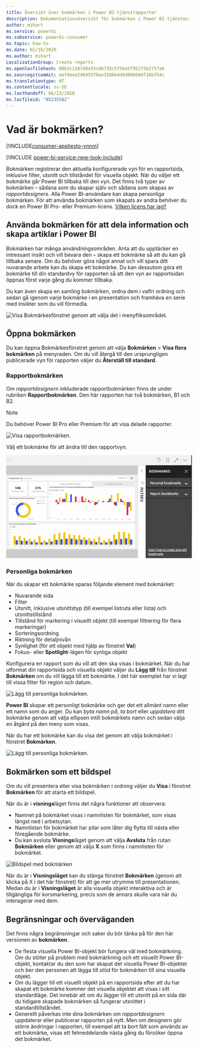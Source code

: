 ```yaml
---
title: Översikt över bokmärken i Power BI-tjänstrapporter
description: Dokumentationsöversikt för bokmärken i Power BI-tjänsten.
author: mihart
ms.service: powerbi
ms.subservice: powerbi-consumer
ms.topic: how-to
ms.date: 02/18/2020
ms.author: mihart
LocalizationGroup: Create reports
ms.openlocfilehash: 08b3c1287d8435c06735c5756e5f95275b2757a6
ms.sourcegitcommit: eef4eee24695570ae3186b4d8d99660df16bf54c
ms.translationtype: HT
ms.contentlocale: sv-SE
ms.lasthandoff: 06/23/2020
ms.locfileid: "85235582"
---
```

# <a name="what-are-bookmarks"></a>Vad är bokmärken?

[!INCLUDE[consumer-appliesto-ynnm](../includes/consumer-appliesto-ynnm.md)]

[!INCLUDE [power-bi-service-new-look-include](../includes/power-bi-service-new-look-include.md)]

Bokmärken registrerar den aktuella konfigurerade vyn för en rapportsida, inklusive filter, utsnitt och tillståndet för visuella objekt. När du väljer ett bokmärke går Power BI tillbaka till den vyn. Det finns två typer av bokmärken – sådana som du skapar själv och sådana som skapas av *rapportdesigners*. Alla Power BI-användare kan skapa personliga bokmärken. För att använda bokmärken som skapats av andra behöver du dock en Power BI Pro- eller Premium-licens. [Vilken licens har jag?](end-user-license.md)

## <a name="use-bookmarks-to-share-insights-and-build-stories-in-power-bi"></a>Använda bokmärken för att dela information och skapa artiklar i Power BI 
Bokmärken har många användningsområden. Anta att du upptäcker en intressant insikt och vill bevara den – skapa ett bokmärke så att du kan gå tillbaka senare. Om du behöver göra något annat och vill spara ditt nuvarande arbete kan du skapa ett bokmärke. Du kan dessutom göra ett bokmärke till din standardvy för rapporten så att den vyn av rapportsidan öppnas först varje gång du kommer tillbaka. 

Du kan även skapa en samling bokmärken, ordna dem i valfri ordning och sedan gå igenom varje bokmärke i en presentation och framhäva en serie med insikter som du vill förmedla.  

![Visa Bokmärkesfönstret genom att välja det i menyfliksområdet.](media/end-user-bookmarks/power-bi-select-bookmark.png)

## <a name="open-bookmarks"></a>Öppna bokmärken
Du kan öppna Bokmärkesfönstret genom att välja **Bokmärken** > **Visa flera bokmärken** på menyraden. Om du vill återgå till den ursprungligen publicerade vyn för rapporten väljer du **Återställ till standard**.

### <a name="report-bookmarks"></a>Rapportbokmärken
Om *rapportdesignern* inkluderade rapportbokmärken finns de under rubriken **Rapportbokmärken**. Den här rapporten har två bokmärken, B1 och B2. 

> [!NOTE]
> Du behöver Power BI Pro eller Premium för att visa delade rapporter. 

![Visa rapportbokmärken.](media/end-user-bookmarks/power-bi-report.png)

Välj ett bokmärke för att ändra till den rapportvyn. 

![Video som visar rapportbokmärken som väljs.](media/end-user-bookmarks/power-bi-bookmarks.gif)

### <a name="personal-bookmarks"></a>Personliga bokmärken

När du skapar ett bokmärke sparas följande element med bokmärket:

* Nuvarande sida
* Filter
* Utsnitt, inklusive utsnittstyp (till exempel listruta eller lista) och utsnittstillstånd
* Tillstånd för markering i visuellt objekt (till exempel filtrering för flera markeringar)
* Sorteringsordning
* Riktning för detaljnivån
* Synlighet (för ett objekt med hjälp av fönstret **Val**)
* Fokus- eller **Spotlight**-lägen för synliga objekt

Konfigurera en rapport som du vill att den ska visas i bokmärket. När du har utformat din rapportsida och visuella objekt väljer du **Lägg till** från fönstret **Bokmärken** om du vill lägga till ett bokmärke. I det här exemplet har vi lagt till vissa filter för region och datum. 

![Lägg till personliga bokmärken.](media/end-user-bookmarks/power-bi-bookmark-personal.png)

**Power BI** skapar ett personligt bokmärke och ger det ett allmänt namn eller ett namn som du anger. Du kan *byta namn på*, *ta bort* eller *uppdatera* ditt bokmärke genom att välja ellipsen intill bokmärkets namn och sedan välja en åtgärd på den meny som visas.

När du har ett bokmärke kan du visa det genom att välja bokmärket i fönstret **Bokmärken**. 

![Lägg till personliga bokmärken.](media/end-user-bookmarks/power-bi-bookmark-west.png)


<!--
## Arranging bookmarks
As you create bookmarks, you might find that the order in which you create them isn't necessarily the same order you'd like to present them to your audience. No problem, you can easily rearrange the order of bookmarks.

In the **Bookmarks** pane, simply drag-and-drop bookmarks to change their order, as shown in the following image. The yellow bar between bookmarks designates where the dragged bookmark will be placed.

![Change bookmark order by drag-and-drop](media/desktop-bookmarks/bookmarks_06.png)

The order of your bookmarks can become important when you use the **View** feature of bookmarks, as described in the next section. 

-->

## <a name="bookmarks-as-a-slide-show"></a>Bokmärken som ett bildspel
Om du vill presentera eller visa bokmärken i ordning väljer du **Visa** i fönstret **Bokmärken** för att starta ett bildspel.

När du är i **visnings**läget finns det några funktioner att observera:

- Namnet på bokmärket visas i namnlisten för bokmärket, som visas längst ned i arbetsytan.
- Namnlistan för bokmärket har pilar som låter dig flytta till nästa eller föregående bokmärke.
- Du kan avsluta **Visnings**läget genom att välja **Avsluta** från rutan **Bokmärken** eller genom att välja **X** som finns i namnlisten för bokmärket.

![Bildspel med bokmärken](media/end-user-bookmarks/power-bi-slideshow.png)

När du är i **Visningsläget** kan du stänga fönstret **Bokmärken** (genom att klicka på X i det här fönstret) för att ge mer utrymme till presentationen. Medan du är i **Visningsläget** är alla visuella objekt interaktiva och är tillgängliga för korsmarkering, precis som de annars skulle vara när du interagerar med dem. 

<!--
## Visibility - using the Selection pane
With the release of bookmarks, the new **Selection** pane is also introduced. The **Selection** pane provides a list of all objects on the current page and allows you to select the object and specify whether a given object is visible. 

![Enable the Selection pane](media/desktop-bookmarks/bookmarks_08.png)

You can select an object using the **Selection** pane. Also, you can toggle whether the object is currently visible by clicking the eye icon to the right of the visual. 

![Selection pane](media/desktop-bookmarks/bookmarks_09.png)

When a bookmark is added, the visible status of each object is also saved based on its setting in the **Selection** pane. 

It's important to note that **slicers** continue to filter a report page, regardless of whether they are visible. As such, you can create many different bookmarks, with different slicer settings, and make a single report page appear very different (and highlight different insights) in various bookmarks.


## Bookmarks for shapes and images
You can also link shapes and images to bookmarks. With this feature, when you click on an object, it will show the bookmark associated with that object. This can be especially useful when working with buttons; you can learn more by reading the article about [using buttons in Power BI](../create-reports/desktop-buttons.md). 

To assign a bookmark to an object, select the object, then expand the **Action** section from the **Format Shape** pane, as shown in the following image.

![Add bookmark link to an object](media/desktop-bookmarks/bookmarks_10.png)

Once you turn the **Action** slider to **On** you can select whether the object is a back button, a bookmark, or a Q&A command. If you select bookmark, you can then select which of your bookmarks the object is linked to.

There are all sorts of interesting things you can do with object-linked bookmarking. You can create a visual table of contents on your report page, or you can provide different views (such as visual types) of the same information, just by clicking on an object.

When you are in editing mode you can use ctrl+click to follow the link, and when not in edit mode, simply click the object to follow the link. 


## Bookmark groups

Beginning with the August 2018 release of **Power BI Desktop**, you can create and use bookmark groups. A bookmark group is a collection of bookmarks that you specify, which can be shown and organized as a group. 

To create a bookmark group, hold down the CTRL key and select the bookmarks you want to include in the group, then click the ellipses beside any of the selected bookmarks, and select **Group** from the menu that appears.

![Create a bookmark group](media/desktop-bookmarks/bookmarks_15.png)

**Power BI Desktop** automatically names the group *Group 1*. Fortunately, you can just double-click on the name and rename it to whatever you want.

![Rename a bookmark group](media/desktop-bookmarks/bookmarks_16.png)

With any bookmark group, clicking on the bookmark group's name only expands or collapses the group of bookmarks, and does not represent a bookmark by itself. 

When using the **View** feature of bookmarks, the following applies:

* If the selected bookmark is in a group when you select **View** from bookmarks, only the bookmarks *in that group* are shown in the viewing session. 

* If the selected bookmark is not in a group, or is on the top level (such as the name of a bookmark group), then all bookmarks for the entire report are played, including bookmarks in any group. 

To ungroup bookmarks, just select any bookmark in a group, click the ellipses, and then select **Ungroup** from the menu that appears. 

![Ungroup a bookmark group](media/desktop-bookmarks/bookmarks_17.png)

Note that selecting **Ungroup** for any bookmark from a group takes all bookmarks out of the group (it deletes the group, but not the bookmarks themselves). So to remove a single bookmark from a group, you need to **Ungroup** any member from that group, which deletes the grouping, then select the members you want in the new group (using CTRL and clicking each bookmark), and select **Group** again. 
-->





## <a name="limitations-and-considerations"></a>Begränsningar och överväganden
Det finns några begränsningar och saker du bör tänka på för den här versionen av **bokmärken**.

* De flesta visuella Power BI-objekt bör fungera väl med bokmärkning. Om du stöter på problem med bokmärkning och ett visuellt Power BI-objekt, kontaktar du den som har skapat det visuella Power BI-objektet och ber den personen att lägga till stöd för bokmärken till sina visuella objekt.
* Om du lägger till ett visuellt objekt på en rapportsida efter att du har skapat ett bokmärke kommer det visuella objektet att visas i sitt standardläge. Det innebär att om du lägger till ett utsnitt på en sida där du tidigare skapade bokmärken så fungerar utsnittet i standardtillståndet.
* Generellt påverkas inte dina bokmärken om *rapportdesignern* uppdaterar eller publicerar rapporten på nytt. Men om designern gör större ändringar i rapporten, till exempel att ta bort fält som används av ett bokmärke, visas ett felmeddelande nästa gång du försöker öppna det bokmärket. 

<!--
## Next steps
spotlight?
-->
